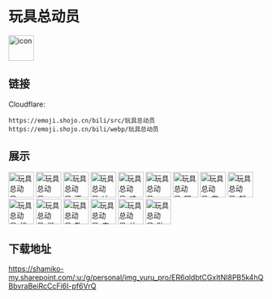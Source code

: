 # 玩具总动员
<img src="https://emoji.shojo.cn/bili/src/玩具总动员/icon.png" width="50" height="50" alt="icon">

## 链接
Cloudflare:
```
https://emoji.shojo.cn/bili/src/玩具总动员
https://emoji.shojo.cn/bili/webp/玩具总动员
```
## 展示
<img src="https://emoji.shojo.cn/bili/src/玩具总动员/玩具总动员-yee haw.png" width="50" height="50" alt="玩具总动员-yee haw">
<img src="https://emoji.shojo.cn/bili/src/玩具总动员/玩具总动员-一起.png" width="50" height="50" alt="玩具总动员-一起">
<img src="https://emoji.shojo.cn/bili/src/玩具总动员/玩具总动员-不愧是我.png" width="50" height="50" alt="玩具总动员-不愧是我">
<img src="https://emoji.shojo.cn/bili/src/玩具总动员/玩具总动员-冲呀.png" width="50" height="50" alt="玩具总动员-冲呀">
<img src="https://emoji.shojo.cn/bili/src/玩具总动员/玩具总动员-哇哦.png" width="50" height="50" alt="玩具总动员-哇哦">
<img src="https://emoji.shojo.cn/bili/src/玩具总动员/玩具总动员-嗯！.png" width="50" height="50" alt="玩具总动员-嗯！">
<img src="https://emoji.shojo.cn/bili/src/玩具总动员/玩具总动员-嘿嘿.png" width="50" height="50" alt="玩具总动员-嘿嘿">
<img src="https://emoji.shojo.cn/bili/src/玩具总动员/玩具总动员-在吗.png" width="50" height="50" alt="玩具总动员-在吗">
<img src="https://emoji.shojo.cn/bili/src/玩具总动员/玩具总动员-就这.png" width="50" height="50" alt="玩具总动员-就这">
<img src="https://emoji.shojo.cn/bili/src/玩具总动员/玩具总动员-挑眉.png" width="50" height="50" alt="玩具总动员-挑眉">
<img src="https://emoji.shojo.cn/bili/src/玩具总动员/玩具总动员-摊手手.png" width="50" height="50" alt="玩具总动员-摊手手">
<img src="https://emoji.shojo.cn/bili/src/玩具总动员/玩具总动员-敬礼.png" width="50" height="50" alt="玩具总动员-敬礼">
<img src="https://emoji.shojo.cn/bili/src/玩具总动员/玩具总动员-来了来了.png" width="50" height="50" alt="玩具总动员-来了来了">
<img src="https://emoji.shojo.cn/bili/src/玩具总动员/玩具总动员-让我看看.png" width="50" height="50" alt="玩具总动员-让我看看">
<img src="https://emoji.shojo.cn/bili/src/玩具总动员/玩具总动员-贴贴.png" width="50" height="50" alt="玩具总动员-贴贴">

## 下载地址

https://shamiko-my.sharepoint.com/:u:/g/personal/img_yuru_pro/ER6qldbtCGxItNI8PB5k4hQBbvraBeiRcCcFi6I-pf6VrQ